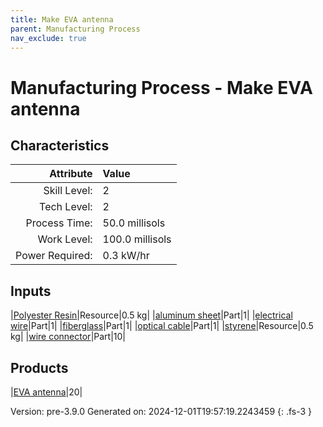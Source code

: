 ```yaml
---
title: Make EVA antenna
parent: Manufacturing Process
nav_exclude: true
---
```

# Manufacturing Process - Make EVA antenna


## Characteristics

| Attribute      | Value |
|--------:|:------|
|Skill Level:|2|
|Tech Level:|2|
|Process Time:|50.0 millisols|
|Work Level:|100.0 millisols|
|Power Required:|0.3 kW/hr|

## Inputs

|[Polyester Resin](../resource/polyester-resin.html)|Resource|0.5 kg|
|[aluminum sheet](../part/aluminum-sheet.html)|Part|1|
|[electrical wire](../part/electrical-wire.html)|Part|1|
|[fiberglass](../part/fiberglass.html)|Part|1|
|[optical cable](../part/optical-cable.html)|Part|1|
|[styrene](../resource/styrene.html)|Resource|0.5 kg|
|[wire connector](../part/wire-connector.html)|Part|10|

## Products

|[EVA antenna](../part/eva-antenna.html)|20|


Version: pre-3.9.0 Generated on: 2024-12-01T19:57:19.2243459
{: .fs-3 }

